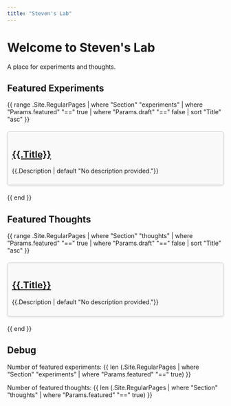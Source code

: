 ```yaml
---
title: "Steven's Lab"
---
```


# Welcome to Steven's Lab

A place for experiments and thoughts.

<style>
  .home-grid { display: grid; grid-template-columns: repeat(auto-fill, minmax(300px, 1fr)); gap: 20px; }
  .home-card { border: 1px solid #ccc; padding: 10px; border-radius: 5px; background-color: #f9f9f9; box-shadow: 0 2px 5px rgba(0,0,0,0.1); }
</style>

## Featured Experiments
<div class="home-grid">
{{ range .Site.RegularPages | where "Section" "experiments" | where "Params.featured" "==" true | where "Params.draft" "==" false | sort "Title" "asc" }}
  <div class="home-card">
    <h2><a href="{{.RelPermalink}}">{{.Title}}</a></h2>
    <p>{{.Description | default "No description provided."}}</p>
  </div>
{{ end }}
</div>

## Featured Thoughts
<div class="home-grid">
{{ range .Site.RegularPages | where "Section" "thoughts" | where "Params.featured" "==" true | where "Params.draft" "==" false | sort "Title" "asc" }}
  <div class="home-card">
    <h2><a href="{{.RelPermalink}}">{{.Title}}</a></h2>
    <p>{{.Description | default "No description provided."}}</p>
  </div>
{{ end }}
</div>

## Debug
<p>Number of featured experiments: {{ len (.Site.RegularPages | where "Section" "experiments" | where "Params.featured" "==" true) }}</p>
<p>Number of featured thoughts: {{ len (.Site.RegularPages | where "Section" "thoughts" | where "Params.featured" "==" true) }}</p>
